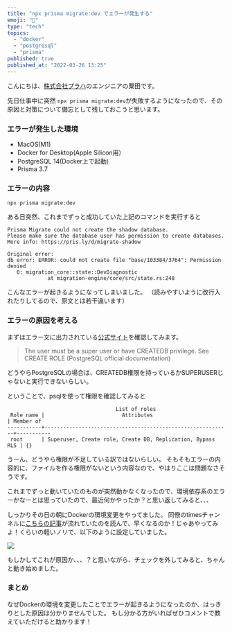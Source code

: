 ```yaml
---
title: "npx prisma migrate:dev でエラーが発生する"
emoji: "🐛"
type: "tech"
topics:
  - "docker"
  - "postgresql"
  - "prisma"
published: true
published_at: "2022-03-26 13:25"
---
```


こんにちは、[株式会社プラハ](https://www.praha-inc.com/)のエンジニアの粟田です。

先日仕事中に突然 `npx prisma migrate:dev`が失敗するようになったので、その原因と対策について備忘として残しておこうと思います。

### エラーが発生した環境

- MacOS(M1)
- Docker for Desktop(Apple Silicon用）
- PostgreSQL 14(Docker上で起動)
- Prisma 3.7

### エラーの内容

```
npx prisma migrate:dev
```

ある日突然、これまでずっと成功していた上記のコマンドを実行すると

```
Prisma Migrate could not create the shadow database. 
Please make sure the database user has permission to create databases.  
More info: https://pris.ly/d/migrate-shadow

Original error:
db error: ERROR: could not create file "base/103384/3764": Permission denied
   0: migration_core::state::DevDiagnostic
             at migration-engine/core/src/state.rs:248
```
こんなエラーが起きるようになってしまいました。
（読みやすいように改行入れたりしてるので、原文とは若干違います）

### エラーの原因を考える

まずはエラー文に出力されている[公式サイト](https://www.prisma.io/docs/concepts/components/prisma-migrate/shadow-database#shadow-database-user-permissions)を確認してみます。

> The user must be a super user or have CREATEDB privilege. See CREATE ROLE (PostgreSQL official documentation)

どうやらPostgreSQLの場合は、CREATEDB権限を持っているかSUPERUSERじゃないと実行できないらしい。

ということで、psqlを使って権限を確認してみると

```
                                   List of roles
 Role name |                         Attributes                         | Member of 
-----------+------------------------------------------------------------+-----------
 root      | Superuser, Create role, Create DB, Replication, Bypass RLS | {}
```

うーん、どうやら権限が不足している訳ではないらしい。
そもそもエラーの内容的に、ファイルを作る権限がないという内容なので、やはりここは問題なさそうです。

これまでずっと動いていたのものが突然動かなくなったので、環境依存系のエラーかなーとは思っていたので、最近何かやったか？と思い返してみると、、、

しっかりその日の朝にDockerの環境変更をやってました。
同僚のtimesチャンネルに[こちらの記事](https://www.keisuke69.net/entry/2022/03/25/083002)が流れていたのを読んで、早くなるのか！じゃあやってみよ！くらいの軽いノリで、以下のように設定していました。

![](https://storage.googleapis.com/zenn-user-upload/54e166f91737-20220326.png)

もしかしてこれが原因か、、、？と思いながら、チェックを外してみると、ちゃんと動き始めました。

### まとめ

なぜDockerの環境を変更したことでエラーが起きるようになったのか、はっきりとした原因は分かりませんでした。
もし分かる方がいればぜひコメントで教えていただけると助かります！

